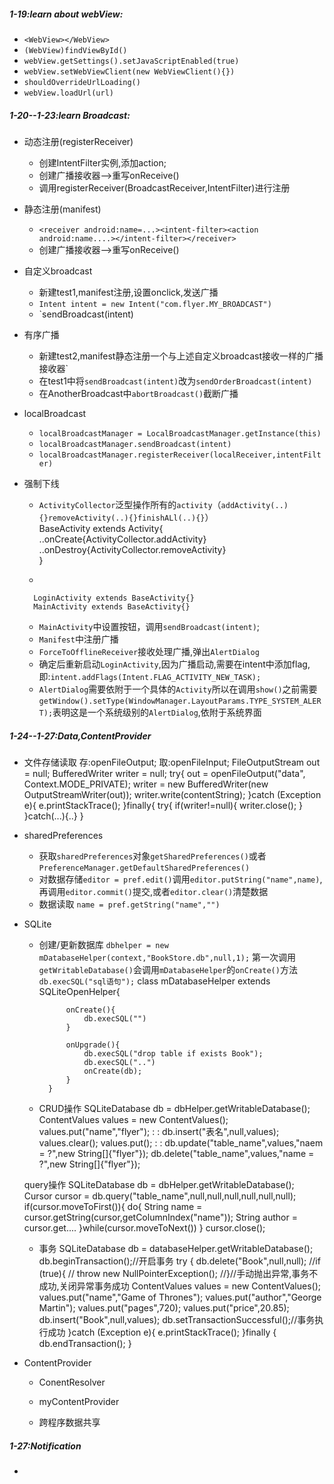 
##### 1-19:learn about webView:
+ `<WebView></WebView>`
+ `(WebView)findViewById()`
+ `webView.getSettings().setJavaScriptEnabled(true)`	
+ `webView.setWebViewClient(new WebViewClient(){})`
+ `shouldOverrideUrlLoading()` 
+ `webView.loadUrl(url)`

#####  1-20--1-23:learn Broadcast:
+ 动态注册(registerReceiver)
	- 创建IntentFilter实例,添加action;
	- 创建广播接收器-->重写onReceive()
	- 调用registerReceiver(BroadcastReceiver,IntentFilter)进行注册
+ 静态注册(manifest)
	- `<receiver android:name=...><intent-filter><action android:name....></intent-filter></receiver>`
	- 创建广播接收器-->重写onReceive()
+ 自定义broadcast
	- 新建test1,manifest注册,设置onclick,发送广播
	- `Intent intent = new Intent("com.flyer.MY_BROADCAST")`
	- `sendBroadcast(intent)
+ 有序广播
	- 新建test2,manifest静态注册一个与上述自定义broadcast接收一样的广播接收器`
	- 在test1中将`sendBroadcast(intent)`改为`sendOrderBroadcast(intent)`
	- 在AnotherBroadcast中`abortBroadcast()`截断广播
+ localBroadcast
	- `localBroadcastManager = LocalBroadcastManager.getInstance(this)`
	- `localBroadcastManager.sendBroadcast(intent)`
	- `localBroadcastManager.registerReceiver(localReceiver,intentFilter)`
+ 强制下线
	- `ActivityCollector`泛型操作所有的`activity`（`addActivity(..){}removeActivity(..){}finishALl(..){}`）		
			BaseActivity extends Activity{
              ..onCreate{ActivityCollector.addActivity}
          	..onDestroy{ActivityCollector.removeActivity}  
          }	
        
    - 
    	
   		LoginActivity extends BaseActivity{}
   		MainActivity extends BaseActivity{}
	- 	`MainActivity`中设置按钮，调用`sendBroadcast(intent)`;
	- 	`Manifest`中注册广播
	- 	`ForceToOfflineReceiver`接收处理广播,弹出`AlertDialog`	
	- 	确定后重新启动`LoginActivity`,因为广播启动,需要在intent中添加flag,即:`intent.addFlags(Intent.FLAG_ACTIVITY_NEW_TASK);`
	- 	`AlertDialog`需要依附于一个具体的`Activity`所以在调用`show()`之前需要`getWindow().setType(WindowManager.LayoutParams.TYPE_SYSTEM_ALERT);`表明这是一个系统级别的`AlertDialog`,依附于系统界面



##### 1-24--1-27:Data,ContentProvider
+ 文件存储读取 
	存:openFileOutput;
	取:openFileInput;
		FileOutputStream out = null;
        BufferedWriter writer = null;
        try{
            out = openFileOutput("data", Context.MODE_PRIVATE);
            writer = new BufferedWriter(new OutputStreamWriter(out));
            writer.write(contentString);
        }catch (Exception e){
            e.printStackTrace();
        }finally{
      		try{
				if(writer!=null){
					writer.close();
				}
			}catch(...){..}
		} 
		
+ sharedPreferences
	- 获取`sharedPreferences`对象`getSharedPreferences()`或者`PreferenceManager.getDefaultSharedPreferences()`
	- 对数据存储`editor = pref.edit()`调用`editor.putString("name",name)`,再调用`editor.commit()`提交,或者`editor.clear()`清楚数据
	- 数据读取 `name = pref.getString("name","")`
+ SQLite
	- 创建/更新数据库
		`dbhelper = new mDatabaseHelper(context,"BookStore.db",null,1);`
		第一次调用`getWritableDatabase()`会调用`mDatabaseHelper`的`onCreate()`方法
		`db.execSQL("sql语句");`
			class mDatabaseHelper extends SQLiteOpenHelper{
				
				onCreate(){
					db.execSQL("")
				}
				
				onUpgrade(){
					db.execSQL("drop table if exists Book");
					db.execSQL("..")
					onCreate(db);
				}
			}
			
	- CRUD操作
			SQLiteDatabase db = dbHelper.getWritableDatabase();
			ContentValues values = new ContentValues();
			values.put("name","flyer");
			:
			:
			db.insert("表名",null,values);
			values.clear();
			values.put();
			:
			:
			db.update("table_name",values,"naem = ?",new String[]{"flyer"});
			db.delete("table_name",values,"name = ?",new String[]{"flyer"});
			
	 query操作
			SQLiteDatabase db = dbHelper.getWritableDatabase();
			Cursor cursor = db.query("table_name",null,null,null,null,null,null);
			if(cursor.moveToFirst()){
				do{
					String name = cursor.getString(cursor,getColumnIndex("name"));
					String author = cursor.get....
				}while(cursor.moveToNext())
			}
			cursor.close();
	- 事务
			   SQLiteDatabase db = databaseHelper.getWritableDatabase();
               db.beginTransaction();//开启事务
               try {
                   db.delete("Book",null,null);
                   //if (true){
                   //   throw new NullPointerException();
                   //}//手动抛出异常,事务不成功,关闭异常事务成功
                   ContentValues values = new ContentValues();
                   values.put("name","Game of Thrones");
                   values.put("author","George Martin");
                   values.put("pages",720);
                   values.put("price",20.85);
                   db.insert("Book",null,values);
                   db.setTransactionSuccessful();//事务执行成功
               }catch (Exception e){
                   e.printStackTrace();
               }finally {
                   db.endTransaction();
               }
+ ContentProvider
    - ConentResolver
    - myContentProvider

    - 跨程序数据共享　

##### 1-27:Notification
+ 
			
		

